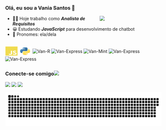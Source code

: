### Olá, eu sou a Vania Santos 👋

<!-- <img src = "https://img.flaticon.com/icons/png/512/2363/2363751.png?size=1300x730f&pad=10,10,10,10&ext=png&bg=FFFFFFFF" width = "325px" align = "right"> 
<a href="https://www.imagensanimadas.com/cat-harry-potter-1248.htm"><img src="https://www.imagensanimadas.com/data/media/1248/harry-potter-imagem-animada-0034.gif" border="0" alt="harry-potter-imagem-animada-0034" /></a> -->
<img src = "https://pa1.narvii.com/6498/36194b14766cb77194720a3cd6bd0d629251061d_hq.gif" width="200" align = "right">

- 👩‍💻 Hoje trabalho como **_Analista de Requisitos_**
- 😀 Estudando **_JavaScript_** para desenvolvimento de chatbot
- 👩 Pronomes: ela/dela


 <div style="display: inline_block"><br>
 <img align="center" alt="Van-Js" height="30" width="40" src="https://raw.githubusercontent.com/devicons/devicon/master/icons/javascript/javascript-plain.svg">
 <img align="center" alt="Van-Python" height="30" width="40" src="https://raw.githubusercontent.com/devicons/devicon/master/icons/python/python-original.svg">
 <img align="center" alt="Van-R" height="30" width="40" src="https://img.shields.io/badge/R-276DC3?style=for-the-badge&logo=r&logoColor=white">
 <img align="center" alt="Van-Express" height="30" width="70" src="https://img.shields.io/badge/Express.js-404D59?style=for-the-badge">
 <img align="center" alt="Van-Mint" height="30" width="70" src="https://img.shields.io/badge/Linux_Mint-87CF3E?style=for-the-badge&logo=linux-mint&logoColor=white">
 <img align="center" alt="Van-Express" height="30" width="70" src="https://img.shields.io/badge/Jira-0052CC?style=for-the-badge&logo=Jira&logoColor=white">
 <img align="center" alt="Van-Express" height="30" width="70" src="https://img.shields.io/badge/PowerBI-F2C811?style=for-the-badge&logo=Power%20BI&logoColor=white">
  
 </div>
  
  ##
### Conecte-se comigo<img src="https://github.com/TheDudeThatCode/TheDudeThatCode/blob/master/Assets/Handshake.gif" height="32px">

 <div> 
  <a href="https://instagram.com/wanhya" target="_blank"><img src="https://img.shields.io/badge/-Instagram-%23E4405F?style=for-the-badge&logo=instagram&logoColor=white" target="_blank"></a>
  <a href = "mailto:wanhya2@hotmail.com"><img src="https://img.shields.io/badge/-Gmail-%23333?style=for-the-badge&logo=gmail&logoColor=white" target="_blank"></a>
  <a href="https://www.linkedin.com/in/wanhya" target="_blank"><img src="https://img.shields.io/badge/-LinkedIn-%230077B5?style=for-the-badge&logo=linkedin&logoColor=white" target="_blank"></a> 
       
 </div>

   
![Snake animation](https://github.com/wanhya/Wanhya/blob/output/github-contribution-grid-snake.svg)
